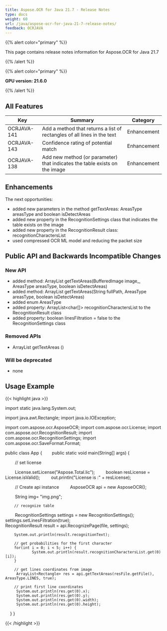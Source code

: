 ```yaml
---
title: Aspose.OCR for Java 21.7 - Release Notes
type: docs
weight: 60
url: /java/aspose-ocr-for-java-21-7-release-notes/
feedback: OCRJAVA
---
```


{{% alert color="primary" %}}

This page contains release notes information for Aspose.OCR for Java 21.7

{{% /alert %}}

{{% alert color="primary" %}}

**GPU version: 21.6.0**

{{% /alert %}}

## All Features

|Key|Summary|Category|
|---|---|---|
|OCRJAVA-141|Add a method that returns a list of rectangles of all lines in the text|Enhancement|
|OCRJAVA-143|Confidence rating of potential match|Enhancement|
|OCRJAVA-138|Add new method (or parameter) that indicates the table exists on the image|Enhancement|


## Enhancements

The next opportunities:

- added new parameters in the method getTextAreas:  AreasType areasType and boolean isDetectAreas
- added new property in the RecognitionSettings class that indicates the table exists on the image
- added new property in the RecognitionResult class: recognitionCharactersList
- used compressed OCR ML model and reducing the packet size

## Public API and Backwards Incompatible Changes

### New API

-  added method: ArrayList<Rectangle> getTextAreas(BufferedImage image_, AreasType areasType, boolean isDetectAreas)
-  added method: ArrayList<Rectangle> getTextAreas(String fullPath, AreasType areasType, boolean isDetectAreas)
-  added enum AreasType
-  added property: ArrayList<char[]> recognitionCharactersList to the RecognitionResult class
-  added property: boolean linesFiltration = false to the RecognitionSettings class

### Removed APIs

-  ArrayList<Rectangle> getTextAreas ()


### Will be deprecated

- none

## Usage Example

{{< highlight java >}}

import static java.lang.System.out;

import java.awt.Rectangle;
import java.io.IOException;

import com.aspose.ocr.AsposeOCR;
import com.aspose.ocr.License;
import com.aspose.ocr.RecognitionResult;
import com.aspose.ocr.RecognitionSettings;
import com.aspose.ocr.SaveFormat.Format;


public class App {
       public static void main(String[] args) {

        // set license    

        License.setLicense("Aspose.Total.lic");
        boolean resLicense = License.isValid();
        out.println("License is :" + resLicense);

        // Create api instance
        AsposeOCR api = new AsposeOCR();

        String img= "img.png";		
		
		// recognize table
        RecognitionSettings settings = new RecognitionSettings();	
		settings.setLinesFiltration(true);	
		RecognitionResult result = api.RecognizePage(file, settings);
		
		System.out.println(result.recognitionText);	
		
		// get probabilities for the first character
		for(int i = 0; i < 5; i++) {
            	System.out.println(result.recognitionCharactersList.get(0)[i]);
        }
		
		// get lines coordinates from image
		 ArrayList<Rectangle> res = api.getTextAreas(resFile.getFile(), AreasType.LINES, true);
		 
		// print first line coordinates
		 System.out.println(res.get(0).x);
		 System.out.println(res.get(0).y);
		 System.out.println(res.get(0).width);
		 System.out.println(res.get(0).height);
    }
}

{{< /highlight >}}

